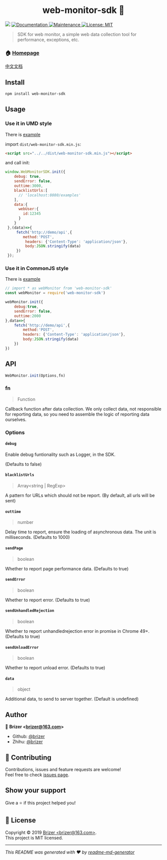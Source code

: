<h1 align="center">web-monitor-sdk 👋</h1>
<p>
  <img src="https://img.shields.io/badge/version-1.0.0-blue.svg?cacheSeconds=2592000" />
  <a href="https://github.com/brizer/web-monitor-sdk#readme">
    <img alt="Documentation" src="https://img.shields.io/badge/documentation-yes-brightgreen.svg" target="_blank" />
  </a>
  <a href="https://github.com/brizer/web-monitor-sdk/graphs/commit-activity">
    <img alt="Maintenance" src="https://img.shields.io/badge/Maintained%3F-yes-green.svg" target="_blank" />
  </a>
  <a href="https://github.com/brizer/web-monitor-sdk/blob/master/LICENSE">
    <img alt="License: MIT" src="https://img.shields.io/badge/License-MIT-yellow.svg" target="_blank" />
  </a>
</p>

> SDK for web monitor, a simple web data collection tool for performance, exceptions, etc.

### 🏠 [Homepage](https://github.com/brizer/web-monitor-sdk#readme)

[中文文档](./readme_zh.md)

## Install

```sh
npm install web-monitor-sdk
```

## Usage

### Use it in UMD style

There is [example](./examples/browser/index.html)

import `dist/web-monitor-sdk.min.js`:
``` html
<script src="../../dist/web-monitor-sdk.min.js"></script>
```
and call init:
``` js
window.WebMonitorSDK.init({ 
    debug: true,
    sendError: false,
    outtime:3000,
    blacklistUrls:[
      // 'localhost:8080/examples'
    ],
    data:{
      webUser:{
        id:12345
      }
    }
 },(data)=>{
     fetch('http://demo/api',{
        method:'POST',
         headers: {'Content-Type': 'application/json'},
         body:JSON.stringify(data)
     })
 });
```

### Use it in CommonJS style

There is [example](./examples/common/index.js)

``` js
// import * as webMonitor from 'web-monitor-sdk'
const webMonitor = require('web-monitor-sdk')

webMonitor.init({
    debug:true,
    sendError: false,
    outtime:2000
},data=>{
    fetch('http://demo/api',{
        method:'POST',
        headers: {'Content-Type': 'application/json'},
        body:JSON.stringify(data)  
    })
})
```

## API

``` js
WebMonitor.init(Options,fn)
```

### fn
> Function

Callback function after data collection. We only collect data, not responsible for reporting data, so you need to assemble the logic of reporting data ourselves.


### Options

#### `debug` 

Enable debug funtionality such as Logger, in the SDK.
 
(Defaults to false)

#### `blacklistUrls`
> Array<string | RegExp>

A pattern for URLs which should not be report. 
(By default, all urls will be sent)

#### `outtime`
> number

Delay time to report, ensure the loading of asynchronous data.
The unit is milliseconds.
(Defaults to 1000)

#### `sendPage`
> boolean

Whether to report page performance data.
(Defaults to true)

#### `sendError`
> boolean

Whether to report error.
(Defaults to true)

#### `sendUnhandledRejection`
> boolean

Whether to report unhandledrejection error in promise in Chrome 49+.
(Defaults to true)

#### `sendUnloadError`
> boolean 

Whether to report unload error.
(Defaults to true)

#### `data`
> object

Additional data, to send to server together.
(Default is undefined)

## Author

👤 **Brizer &lt;brizer@163.com&gt;**

* Github: [@brizer](https://github.com/brizer)
* Zhihu: [@brizer](https://www.zhihu.com/people/liu-fang-88-94/activities)

## 🤝 Contributing

Contributions, issues and feature requests are welcome!<br />Feel free to check [issues page](https://github.com/brizer/web-monitor-sdk/issues).

## Show your support

Give a ⭐️ if this project helped you!

## 📝 License

Copyright © 2019 [Brizer &lt;brizer@163.com&gt;](https://github.com/brizer).<br />
This project is MIT licensed.

***
_This README was generated with ❤️ by [readme-md-generator](https://github.com/kefranabg/readme-md-generator)_